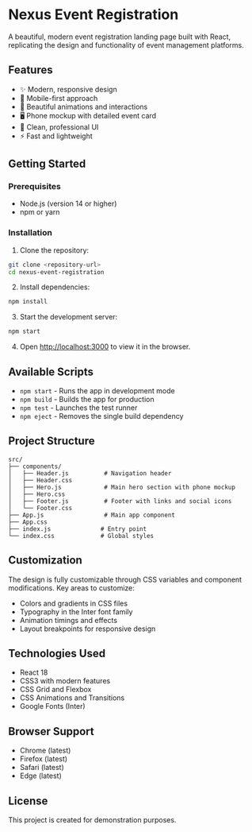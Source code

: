 # Nexus Event Registration

A beautiful, modern event registration landing page built with React, replicating the design and functionality of event management platforms.

## Features

- ✨ Modern, responsive design
- 📱 Mobile-first approach
- 🎨 Beautiful animations and interactions
- 🖥️ Phone mockup with detailed event card
- 🎯 Clean, professional UI
- ⚡ Fast and lightweight

## Getting Started

### Prerequisites

- Node.js (version 14 or higher)
- npm or yarn

### Installation

1. Clone the repository:
```bash
git clone <repository-url>
cd nexus-event-registration
```

2. Install dependencies:
```bash
npm install
```

3. Start the development server:
```bash
npm start
```

4. Open [http://localhost:3000](http://localhost:3000) to view it in the browser.

## Available Scripts

- `npm start` - Runs the app in development mode
- `npm build` - Builds the app for production
- `npm test` - Launches the test runner
- `npm eject` - Removes the single build dependency

## Project Structure

```
src/
├── components/
│   ├── Header.js          # Navigation header
│   ├── Header.css
│   ├── Hero.js            # Main hero section with phone mockup
│   ├── Hero.css
│   ├── Footer.js          # Footer with links and social icons
│   └── Footer.css
├── App.js                 # Main app component
├── App.css
├── index.js              # Entry point
└── index.css             # Global styles
```

## Customization

The design is fully customizable through CSS variables and component modifications. Key areas to customize:

- Colors and gradients in CSS files
- Typography in the Inter font family
- Animation timings and effects
- Layout breakpoints for responsive design

## Technologies Used

- React 18
- CSS3 with modern features
- CSS Grid and Flexbox
- CSS Animations and Transitions
- Google Fonts (Inter)

## Browser Support

- Chrome (latest)
- Firefox (latest)
- Safari (latest)
- Edge (latest)

## License

This project is created for demonstration purposes. 